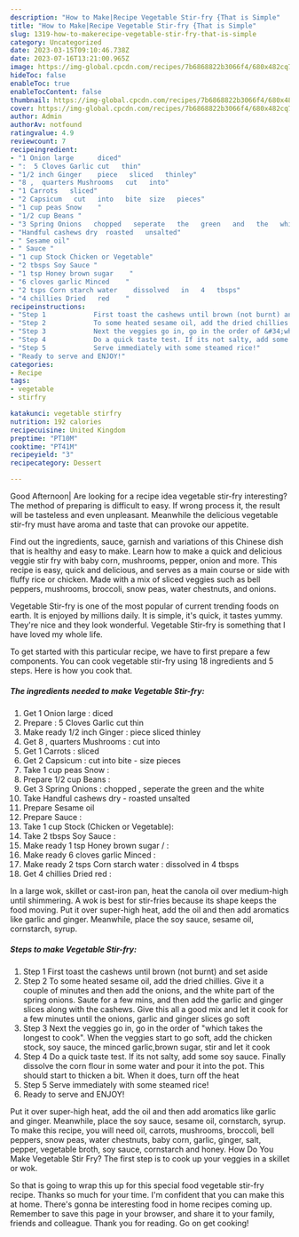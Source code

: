 ```yaml
---
description: "How to Make|Recipe Vegetable Stir-fry {That is Simple"
title: "How to Make|Recipe Vegetable Stir-fry {That is Simple"
slug: 1319-how-to-makerecipe-vegetable-stir-fry-that-is-simple
category: Uncategorized
date: 2023-03-15T09:10:46.738Z
date: 2023-07-16T13:21:00.965Z
image: https://img-global.cpcdn.com/recipes/7b6868822b3066f4/680x482cq70/vegetable-stir-fry-recipe-main-photo.jpg
hideToc: false
enableToc: true
enableTocContent: false
thumbnail: https://img-global.cpcdn.com/recipes/7b6868822b3066f4/680x482cq70/vegetable-stir-fry-recipe-main-photo.jpg
cover: https://img-global.cpcdn.com/recipes/7b6868822b3066f4/680x482cq70/vegetable-stir-fry-recipe-main-photo.jpg
author: Admin
authorAv: notfound
ratingvalue: 4.9
reviewcount: 7
recipeingredient:
- "1 Onion large      diced"
- ":  5 Cloves Garlic cut   thin"
- "1/2 inch Ginger    piece   sliced   thinley"
- "8 ,  quarters Mushrooms   cut   into"
- "1 Carrots   sliced"
- "2 Capsicum   cut   into   bite  size   pieces"
- "1 cup peas Snow    "
- "1/2 cup Beans "
- "3 Spring Onions   chopped   seperate   the   green   and   the   white"
- "Handful cashews dry  roasted   unsalted"
- " Sesame oil"
- " Sauce "
- "1 cup Stock Chicken or Vegetable"
- "2 tbsps Soy Sauce "
- "1 tsp Honey brown sugar    "
- "6 cloves garlic Minced    "
- "2 tsps Corn starch water    dissolved   in   4   tbsps"
- "4 chillies Dried   red    "
recipeinstructions:
- "Step 1            First toast the cashews until brown (not burnt) and set aside"
- "Step 2            To some heated sesame oil, add the dried chillies. Give it a couple of minutes and then add the onions, and the white part of the spring onions. Saute for a few mins, and then add the garlic and ginger slices along with the cashews. Give this all a good mix and let it cook for a few minutes until the onions, garlic and ginger slices go soft"
- "Step 3            Next the veggies go in, go in the order of &#34;which takes the longest to cook&#34;. When the veggies start to go soft, add the chicken stock, soy sauce, the minced garlic,brown sugar, stir and let it cook"
- "Step 4            Do a quick taste test. If its not salty, add some soy sauce. Finally dissolve the corn flour in some water and pour it into the pot. This should start to thicken a bit. When it does, turn off the heat"
- "Step 5            Serve immediately with some steamed rice!"
- "Ready to serve and ENJOY!"
categories:
- Recipe
tags:
- vegetable
- stirfry

katakunci: vegetable stirfry 
nutrition: 192 calories
recipecuisine: United Kingdom
preptime: "PT10M"
cooktime: "PT41M"
recipeyield: "3"
recipecategory: Dessert

---
```



Good Afternoon| Are looking for a recipe idea vegetable stir-fry interesting? The method of preparing is difficult to easy. If wrong process it, the result will be tasteless and even unpleasant. Meanwhile the delicious vegetable stir-fry must have aroma and taste that can provoke our appetite.





Find out the ingredients, sauce, garnish and variations of this Chinese dish that is healthy and easy to make. Learn how to make a quick and delicious veggie stir fry with baby corn, mushrooms, pepper, onion and more. This recipe is easy, quick and delicious, and serves as a main course or side with fluffy rice or chicken. Made with a mix of sliced veggies such as bell peppers, mushrooms, broccoli, snow peas, water chestnuts, and onions.

Vegetable Stir-fry is one of the most popular of current trending foods on earth. It is enjoyed by millions daily. It is simple, it's quick, it tastes yummy. They're nice and they look wonderful. Vegetable Stir-fry is something that I have loved my whole life.


To get started with this particular recipe, we have to first prepare a few components. You can cook vegetable stir-fry using 18 ingredients and 5 steps. Here is how you cook that.

<!--inarticleads1-->

##### The ingredients needed to make Vegetable Stir-fry:

1. Get 1 Onion large    :  diced
1. Prepare :  5 Cloves Garlic cut   thin
1. Make ready 1/2 inch Ginger :   piece   sliced   thinley
1. Get 8 ,  quarters Mushrooms :  cut   into
1. Get 1 Carrots :  sliced
1. Get 2 Capsicum :  cut   into   bite - size   pieces
1. Take 1 cup peas Snow    :
1. Prepare 1/2 cup Beans :
1. Get 3 Spring Onions :  chopped ,  seperate   the   green   and   the   white
1. Take Handful cashews dry - roasted   unsalted
1. Prepare  Sesame oil
1. Prepare  Sauce :
1. Take 1 cup Stock (Chicken or Vegetable):
1. Take 2 tbsps Soy Sauce :
1. Make ready 1 tsp Honey brown sugar /   :
1. Make ready 6 cloves garlic Minced    :
1. Make ready 2 tsps Corn starch water :   dissolved   in   4   tbsps
1. Get 4 chillies Dried   red    :


In a large wok, skillet or cast-iron pan, heat the canola oil over medium-high until shimmering. A wok is best for stir-fries because its shape keeps the food moving. Put it over super-high heat, add the oil and then add aromatics like garlic and ginger. Meanwhile, place the soy sauce, sesame oil, cornstarch, syrup. 

<!--inarticleads2-->

##### Steps to make Vegetable Stir-fry:

1. Step 1            First toast the cashews until brown (not burnt) and set aside
1. Step 2            To some heated sesame oil, add the dried chillies. Give it a couple of minutes and then add the onions, and the white part of the spring onions. Saute for a few mins, and then add the garlic and ginger slices along with the cashews. Give this all a good mix and let it cook for a few minutes until the onions, garlic and ginger slices go soft
1. Step 3            Next the veggies go in, go in the order of &#34;which takes the longest to cook&#34;. When the veggies start to go soft, add the chicken stock, soy sauce, the minced garlic,brown sugar, stir and let it cook
1. Step 4            Do a quick taste test. If its not salty, add some soy sauce. Finally dissolve the corn flour in some water and pour it into the pot. This should start to thicken a bit. When it does, turn off the heat
1. Step 5            Serve immediately with some steamed rice!
1. Ready to serve and ENJOY!

Put it over super-high heat, add the oil and then add aromatics like garlic and ginger. Meanwhile, place the soy sauce, sesame oil, cornstarch, syrup. To make this recipe, you will need oil, carrots, mushrooms, broccoli, bell peppers, snow peas, water chestnuts, baby corn, garlic, ginger, salt, pepper, vegetable broth, soy sauce, cornstarch and honey. How Do You Make Vegetable Stir Fry? The first step is to cook up your veggies in a skillet or wok. 

So that is going to wrap this up for this special food vegetable stir-fry recipe. Thanks so much for your time. I'm confident that you can make this at home. There's gonna be interesting food in home recipes coming up. Remember to save this page in your browser, and share it to your family, friends and colleague. Thank you for reading. Go on get cooking!
